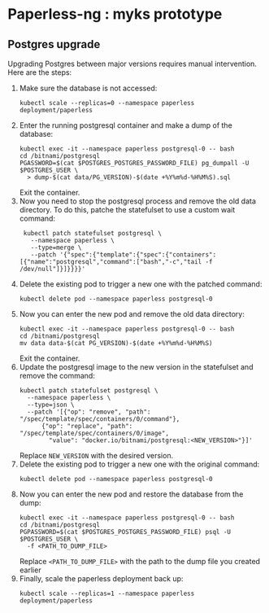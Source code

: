 # Paperless-ng : myks prototype

## Postgres upgrade

Upgrading Postgres between major versions requires manual intervention.
Here are the steps:

1. Make sure the database is not accessed:
   ```shell
   kubectl scale --replicas=0 --namespace paperless deployment/paperless
   ```
2. Enter the running postgresql container and make a dump of the database:
   ```shell
   kubectl exec -it --namespace paperless postgresql-0 -- bash
   cd /bitnami/postgresql
   PGASSWORD=$(cat $POSTGRES_POSTGRES_PASSWORD_FILE) pg_dumpall -U $POSTGRES_USER \
     > dump-$(cat data/PG_VERSION)-$(date +%Y%m%d-%H%M%S).sql
   ```
   Exit the container.
3. Now you need to stop the postgresql process and remove the old data directory.
   To do this, patche the statefulset to use a custom wait command:
   ```shell
    kubectl patch statefulset postgresql \
      --namespace paperless \
      --type=merge \
      --patch '{"spec":{"template":{"spec":{"containers":[{"name":"postgresql","command":["bash","-c","tail -f /dev/null"]}]}}}}'
   ```
4. Delete the existing pod to trigger a new one with the patched command:
   ```shell
   kubectl delete pod --namespace paperless postgresql-0
   ```
5. Now you can enter the new pod and remove the old data directory:
   ```shell
   kubectl exec -it --namespace paperless postgresql-0 -- bash
   cd /bitnami/postgresql
   mv data data-$(cat PG_VERSION)-$(date +%Y%m%d-%H%M%S)
   ```
   Exit the container.
6. Update the postgresql image to the new version in the statefulset and remove the command:
   ```shell
   kubectl patch statefulset postgresql \
     --namespace paperless \
     --type=json \
     --patch '[{"op": "remove", "path": "/spec/template/spec/containers/0/command"},
         {"op": "replace", "path": "/spec/template/spec/containers/0/image",
           "value": "docker.io/bitnami/postgresql:<NEW_VERSION>"}]'
   ```
   Replace `NEW_VERSION` with the desired version.
7. Delete the existing pod to trigger a new one with the original command:
   ```shell
   kubectl delete pod --namespace paperless postgresql-0
   ```
8. Now you can enter the new pod and restore the database from the dump:
   ```shell
   kubectl exec -it --namespace paperless postgresql-0 -- bash
   cd /bitnami/postgresql
   PGPASSWORD=$(cat $POSTGRES_POSTGRES_PASSWORD_FILE) psql -U $POSTGRES_USER \
     -f <PATH_TO_DUMP_FILE>
   ```
   Replace `<PATH_TO_DUMP_FILE>` with the path to the dump file you created earlier
9. Finally, scale the paperless deployment back up:
   ```shell
   kubectl scale --replicas=1 --namespace paperless deployment/paperless
   ```
